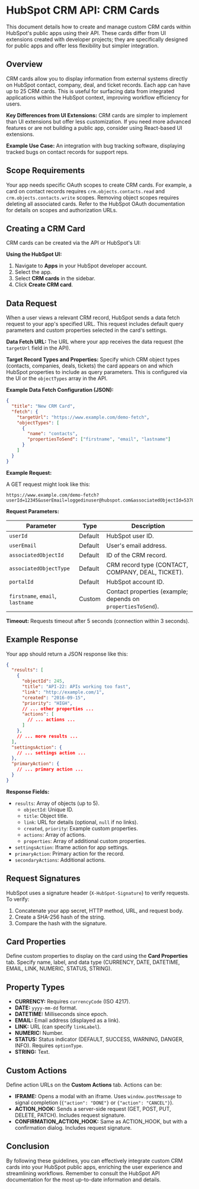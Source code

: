 # HubSpot CRM API: CRM Cards

This document details how to create and manage custom CRM cards within HubSpot's public apps using their API.  These cards differ from UI extensions created with developer projects; they are specifically designed for public apps and offer less flexibility but simpler integration.

## Overview

CRM cards allow you to display information from external systems directly on HubSpot contact, company, deal, and ticket records.  Each app can have up to 25 CRM cards.  This is useful for surfacing data from integrated applications within the HubSpot context, improving workflow efficiency for users.

**Key Differences from UI Extensions:** CRM cards are simpler to implement than UI extensions but offer less customization. If you need more advanced features or are not building a public app, consider using React-based UI extensions.

**Example Use Case:**  An integration with bug tracking software, displaying tracked bugs on contact records for support reps.


## Scope Requirements

Your app needs specific OAuth scopes to create CRM cards.  For example, a card on contact records requires `crm.objects.contacts.read` and `crm.objects.contacts.write` scopes.  Removing object scopes requires deleting all associated cards.  Refer to the HubSpot OAuth documentation for details on scopes and authorization URLs.


## Creating a CRM Card

CRM cards can be created via the API or HubSpot's UI:

**Using the HubSpot UI:**

1. Navigate to **Apps** in your HubSpot developer account.
2. Select the app.
3. Select **CRM cards** in the sidebar.
4. Click **Create CRM card**.


## Data Request

When a user views a relevant CRM record, HubSpot sends a data fetch request to your app's specified URL. This request includes default query parameters and custom properties selected in the card's settings.

**Data Fetch URL:**  The URL where your app receives the data request (the `targetUrl` field in the API).

**Target Record Types and Properties:**  Specify which CRM object types (contacts, companies, deals, tickets) the card appears on and which HubSpot properties to include as query parameters.  This is configured via the UI or the `objectTypes` array in the API.


**Example Data Fetch Configuration (JSON):**

```json
{
  "title": "New CRM Card",
  "fetch": {
    "targetUrl": "https://www.example.com/demo-fetch",
    "objectTypes": [
      {
        "name": "contacts",
        "propertiesToSend": ["firstname", "email", "lastname"]
      }
    ]
  }
}
```

**Example Request:**

A GET request might look like this:

```
https://www.example.com/demo-fetch?userId=12345&userEmail=loggedinuser@hubspot.com&associatedObjectId=53701&associatedObjectType=CONTACT&portalId=987654&firstname=Tim&email=timrobinson@itysl.com&lastname=Robinson
```

**Request Parameters:**

| Parameter             | Type     | Description                                                                 |
|-----------------------|----------|-----------------------------------------------------------------------------|
| `userId`              | Default  | HubSpot user ID.                                                            |
| `userEmail`           | Default  | User's email address.                                                       |
| `associatedObjectId`  | Default  | ID of the CRM record.                                                        |
| `associatedObjectType` | Default  | CRM record type (CONTACT, COMPANY, DEAL, TICKET).                            |
| `portalId`            | Default  | HubSpot account ID.                                                          |
| `firstname`, `email`, `lastname` | Custom   | Contact properties (example; depends on `propertiesToSend`).                 |

**Timeout:** Requests timeout after 5 seconds (connection within 3 seconds).


## Example Response

Your app should return a JSON response like this:

```json
{
  "results": [
    {
      "objectId": 245,
      "title": "API-22: APIs working too fast",
      "link": "http://example.com/1",
      "created": "2016-09-15",
      "priority": "HIGH",
      // ... other properties ...
      "actions": [
        // ... actions ...
      ]
    },
    // ... more results ...
  ],
  "settingsAction": {
    // ... settings action ...
  },
  "primaryAction": {
    // ... primary action ...
  }
}
```

**Response Fields:**

* `results`: Array of objects (up to 5).
    * `objectId`: Unique ID.
    * `title`: Object title.
    * `link`: URL for details (optional, `null` if no links).
    * `created`, `priority`: Example custom properties.
    * `actions`: Array of actions.
    * `properties`: Array of additional custom properties.
* `settingsAction`: Iframe action for app settings.
* `primaryAction`: Primary action for the record.
* `secondaryActions`: Additional actions.


## Request Signatures

HubSpot uses a signature header (`X-HubSpot-Signature`) to verify requests.  To verify:

1. Concatenate your app secret, HTTP method, URL, and request body.
2. Create a SHA-256 hash of the string.
3. Compare the hash with the signature.


## Card Properties

Define custom properties to display on the card using the **Card Properties** tab.  Specify name, label, and data type (CURRENCY, DATE, DATETIME, EMAIL, LINK, NUMERIC, STATUS, STRING).


## Property Types

* **CURRENCY:** Requires `currencyCode` (ISO 4217).
* **DATE:** `yyyy-mm-dd` format.
* **DATETIME:** Milliseconds since epoch.
* **EMAIL:** Email address (displayed as a link).
* **LINK:** URL (can specify `linkLabel`).
* **NUMERIC:** Number.
* **STATUS:** Status indicator (DEFAULT, SUCCESS, WARNING, DANGER, INFO). Requires `optionType`.
* **STRING:** Text.


## Custom Actions

Define action URLs on the **Custom Actions** tab.  Actions can be:

* **IFRAME:** Opens a modal with an iframe.  Uses `window.postMessage` to signal completion (`{"action": "DONE"}` or `{"action": "CANCEL"}`).
* **ACTION_HOOK:** Sends a server-side request (GET, POST, PUT, DELETE, PATCH). Includes request signature.
* **CONFIRMATION_ACTION_HOOK:** Same as ACTION_HOOK, but with a confirmation dialog. Includes request signature.


## Conclusion

By following these guidelines, you can effectively integrate custom CRM cards into your HubSpot public apps, enriching the user experience and streamlining workflows.  Remember to consult the HubSpot API documentation for the most up-to-date information and details.
